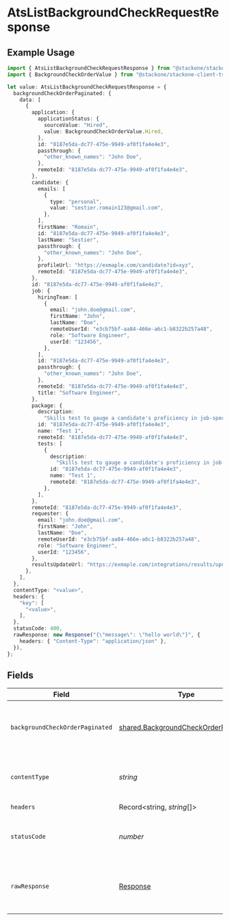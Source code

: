 # AtsListBackgroundCheckRequestResponse

## Example Usage

```typescript
import { AtsListBackgroundCheckRequestResponse } from "@stackone/stackone-client-ts/sdk/models/operations";
import { BackgroundCheckOrderValue } from "@stackone/stackone-client-ts/sdk/models/shared";

let value: AtsListBackgroundCheckRequestResponse = {
  backgroundCheckOrderPaginated: {
    data: [
      {
        application: {
          applicationStatus: {
            sourceValue: "Hired",
            value: BackgroundCheckOrderValue.Hired,
          },
          id: "8187e5da-dc77-475e-9949-af0f1fa4e4e3",
          passthrough: {
            "other_known_names": "John Doe",
          },
          remoteId: "8187e5da-dc77-475e-9949-af0f1fa4e4e3",
        },
        candidate: {
          emails: [
            {
              type: "personal",
              value: "sestier.romain123@gmail.com",
            },
          ],
          firstName: "Romain",
          id: "8187e5da-dc77-475e-9949-af0f1fa4e4e3",
          lastName: "Sestier",
          passthrough: {
            "other_known_names": "John Doe",
          },
          profileUrl: "https://exmaple.com/candidate?id=xyz",
          remoteId: "8187e5da-dc77-475e-9949-af0f1fa4e4e3",
        },
        id: "8187e5da-dc77-475e-9949-af0f1fa4e4e3",
        job: {
          hiringTeam: [
            {
              email: "john.doe@gmail.com",
              firstName: "John",
              lastName: "Doe",
              remoteUserId: "e3cb75bf-aa84-466e-a6c1-b8322b257a48",
              role: "Software Engineer",
              userId: "123456",
            },
          ],
          id: "8187e5da-dc77-475e-9949-af0f1fa4e4e3",
          passthrough: {
            "other_known_names": "John Doe",
          },
          remoteId: "8187e5da-dc77-475e-9949-af0f1fa4e4e3",
          title: "Software Engineer",
        },
        package: {
          description:
            "Skills test to gauge a candidate's proficiency in job-specific skills",
          id: "8187e5da-dc77-475e-9949-af0f1fa4e4e3",
          name: "Test 1",
          remoteId: "8187e5da-dc77-475e-9949-af0f1fa4e4e3",
          tests: [
            {
              description:
                "Skills test to gauge a candidate's proficiency in job-specific skills",
              id: "8187e5da-dc77-475e-9949-af0f1fa4e4e3",
              name: "Test 1",
              remoteId: "8187e5da-dc77-475e-9949-af0f1fa4e4e3",
            },
          ],
        },
        remoteId: "8187e5da-dc77-475e-9949-af0f1fa4e4e3",
        requester: {
          email: "john.doe@gmail.com",
          firstName: "John",
          lastName: "Doe",
          remoteUserId: "e3cb75bf-aa84-466e-a6c1-b8322b257a48",
          role: "Software Engineer",
          userId: "123456",
        },
        resultsUpdateUrl: "https://exmaple.com/integrations/results/update",
      },
    ],
  },
  contentType: "<value>",
  headers: {
    "key": [
      "<value>",
    ],
  },
  statusCode: 400,
  rawResponse: new Response("{\"message\": \"hello world\"}", {
    headers: { "Content-Type": "application/json" },
  }),
};
```

## Fields

| Field                                                                                               | Type                                                                                                | Required                                                                                            | Description                                                                                         |
| --------------------------------------------------------------------------------------------------- | --------------------------------------------------------------------------------------------------- | --------------------------------------------------------------------------------------------------- | --------------------------------------------------------------------------------------------------- |
| `backgroundCheckOrderPaginated`                                                                     | [shared.BackgroundCheckOrderPaginated](../../../sdk/models/shared/backgroundcheckorderpaginated.md) | :heavy_minus_sign:                                                                                  | The list of background check requests was retrieved.                                                |
| `contentType`                                                                                       | *string*                                                                                            | :heavy_check_mark:                                                                                  | HTTP response content type for this operation                                                       |
| `headers`                                                                                           | Record<string, *string*[]>                                                                          | :heavy_check_mark:                                                                                  | N/A                                                                                                 |
| `statusCode`                                                                                        | *number*                                                                                            | :heavy_check_mark:                                                                                  | HTTP response status code for this operation                                                        |
| `rawResponse`                                                                                       | [Response](https://developer.mozilla.org/en-US/docs/Web/API/Response)                               | :heavy_check_mark:                                                                                  | Raw HTTP response; suitable for custom response parsing                                             |